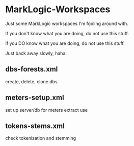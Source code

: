 # MarkLogic-Workspaces

Just some MarkLogic workspaces I'm fooling around with.

If you don't know what you are doing, do not use this stuff.

If you DO know what you are doing, do not use this stuff.

Just back away slowly, haha.

## dbs-forests.xml

create, delete, clone dbs

## meters-setup.xml

set up server/db for meters extract use

## tokens-stems.xml

check tokenization and stemming
